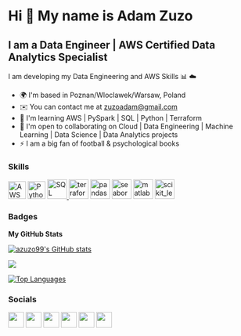 Hi 👋 My name is Adam Zuzo
==========================

I am a Data Engineer | AWS Certified Data Analytics Specialist
--------------------------------------------------------

I am developing my Data Engineering and AWS Skills 📊 ☁️ <br />


* 🌍  I'm based in Poznan/Wloclawek/Warsaw, Poland
* ✉️  You can contact me at [zuzoadam@gmail.com](mailto:zuzoadam@gmail.com)
* 🧠  I'm learning AWS | PySpark | SQL | Python | Terraform
* 🤝  I'm open to collaborating on Cloud | Data Engineering | Machine Learning | Data Science | Data Analytics projects
* ⚡  I am a big fan of football & psychological books

### Skills

<p align="left">
  
<a href="https://aws.amazon.com/" target="_blank" rel="noreferrer"><img src="https://upload.wikimedia.org/wikipedia/commons/9/93/Amazon_Web_Services_Logo.svg" width="36" height="36" alt="AWS" /></a>
<a href="https://www.python.org/" target="_blank" rel="noreferrer"><img src="https://upload.wikimedia.org/wikipedia/commons/c/cf/Python_logo_51.svg" width="36" height="36" alt="Python" /></a>
<a href="https://www.mysql.com/" target="_blank" rel="noreferrer"> <img src="https://upload.wikimedia.org/wikipedia/commons/0/0a/MySQL_textlogo.svg" alt="SQL" width="40" height="40"/> </a>
<a href="https://www.terraform.io/" target="_blank" rel="noreferrer"> <img src="https://upload.wikimedia.org/wikipedia/commons/0/04/Terraform_Logo.svg" alt="terraform" width="40" height="40"/></a>
<a href="https://pandas.pydata.org/" target="_blank" rel="noreferrer"> <img src="https://upload.wikimedia.org/wikipedia/commons/e/ed/Pandas_logo.svg" alt="pandas" width="40" height="40"/></a>
<a href="https://seaborn.pydata.org/" target="_blank" rel="noreferrer"> <img src="https://seaborn.pydata.org/_images/logo-mark-lightbg.svg" alt="seaborn" width="40" height="40"/></a>
<a href="https://www.mathworks.com/" target="_blank" rel="noreferrer"><img src="https://upload.wikimedia.org/wikipedia/commons/2/21/Matlab_Logo.png" alt="matlab" width="40" height="40"/></a>
<a href="https://scikit-learn.org/" target="_blank" rel="noreferrer"> <img src="https://upload.wikimedia.org/wikipedia/commons/0/05/Scikit_learn_logo_small.svg" alt="scikit_learn" width="40" height="40"/> </a>
</p>

### Badges

<b>My GitHub Stats</b>

<a href="http://www.github.com/azuzo99"><img src="https://github-readme-stats.vercel.app/api?username=azuzo99&show_icons=true&hide=&count_private=true&title_color=3382ed&text_color=ffffff&icon_color=3382ed&bg_color=000000&hide_border=true&show_icons=true" alt="azuzo99's GitHub stats" /></a>

<a href="http://www.github.com/azuzo99"><img src="https://github-readme-streak-stats.herokuapp.com/?user=azuzo99&stroke=ffffff&background=000000&ring=3382ed&fire=3382ed&currStreakNum=ffffff&currStreakLabel=3382ed&sideNums=ffffff&sideLabels=ffffff&dates=ffffff&hide_border=true" /></a>

<a href="https://github.com/azuzo99" align="left"><img src="https://github-readme-stats.vercel.app/api/top-langs/?username=azuzo99&langs_count=10&title_color=3382ed&text_color=ffffff&icon_color=3382ed&bg_color=000000&hide_border=true&locale=en&custom_title=Top%20%Languages" alt="Top Languages" /></a>

### Socials

<p align="left"> <a href="http://www.instagram.com/adam_zuzo11/?hl=en" target="_blank" rel="noreferrer"><img src="https://upload.wikimedia.org/wikipedia/commons/e/e7/Instagram_logo_2016.svg" width="32" height="32" /></a>
<a href="https://www.facebook.com/adam.zuzo" target="_blank" rel="noreferrer"><img src="https://upload.wikimedia.org/wikipedia/commons/b/b8/2021_Facebook_icon.svg" width="32" height="32" /></a>
<a href="https://www.linkedin.com/in/adam-zuzo/" target="_blank" rel="noreferrer"><img src="https://upload.wikimedia.org/wikipedia/commons/c/c9/Linkedin.svg" width="32" height="32" /></a>
<a href="https://www.stackoverflow.com/users/16736383/adam-zuzo" target="_blank" rel="noreferrer"><img src="https://upload.wikimedia.org/wikipedia/commons/e/ef/Stack_Overflow_icon.svg" width="32" height="32" /></a> 
<a href="https://www.twitter.com/adamzuzo99" target="_blank" rel="noreferrer"><img src="https://upload.wikimedia.org/wikipedia/commons/4/4f/Twitter-logo.svg" width="32" height="32" /></a>
<a href="https://www.datacamp.com/profile/zuzoadam" target="_blank" rel="noreferrer"><img src="https://cdn.lovesavingsgroup.com/logos/datacamp.png" width="32" height="32" /></a></p>
